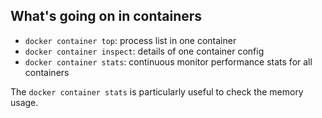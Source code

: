 ## What's going on in containers

- `docker container top`: process list in one container
- `docker container inspect`: details of one container config
- `docker container stats`: continuous monitor performance stats for all containers

The `docker container stats` is particularly useful to check the memory usage.

